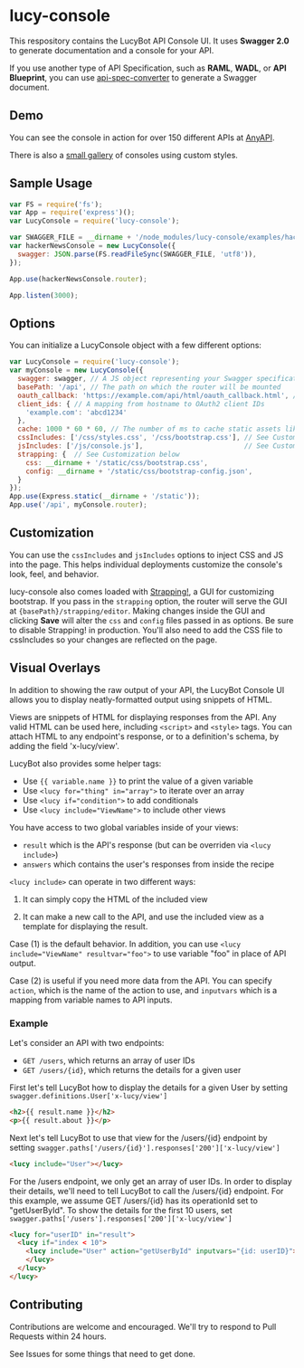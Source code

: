 # lucy-console

This respository contains the LucyBot API Console UI. It uses **Swagger 2.0** to generate documentation and a console for your API.

If you use another type of API Specification, such as **RAML**, **WADL**, or **API Blueprint**, you can use [api-spec-converter](/lucybot/api-spec-converter) to generate a Swagger document.

## Demo
You can see the console in action for over 150 different APIs at [AnyAPI](https://any-api.com).

There is also a [small gallery](https://lucybot.com/console_demo) of consoles using custom styles.

## Sample Usage
```js
var FS = require('fs');
var App = require('express')();
var LucyConsole = require('lucy-console');

var SWAGGER_FILE = __dirname + '/node_modules/lucy-console/examples/hacker_news.json';
var hackerNewsConsole = new LucyConsole({
  swagger: JSON.parse(FS.readFileSync(SWAGGER_FILE, 'utf8')),
});

App.use(hackerNewsConsole.router);

App.listen(3000);
```

## Options
You can initialize a LucyConsole object with a few different options:
```js
var LucyConsole = require('lucy-console');
var myConsole = new LucyConsole({
  swagger: swagger, // A JS object representing your Swagger specification
  basePath: '/api', // The path on which the router will be mounted
  oauth_callback: 'https://example.com/api/html/oauth_callback.html', // The URL that the user will be redirected to after authorization. A default callback page is provided at /{basePath}/html/oauth_callback.html
  client_ids: { // A mapping from hostname to OAuth2 client IDs
    'example.com': 'abcd1234'
  },
  cache: 1000 * 60 * 60, // The number of ms to cache static assets like JS and CSS
  cssIncludes: ['/css/styles.css', '/css/bootstrap.css'], // See Customization below
  jsIncludes: ['/js/console.js'],                         // See Customization below
  strapping: {  // See Customization below
    css: __dirname + '/static/css/bootstrap.css',
    config: __dirname + '/static/css/bootstrap-config.json',
  }
});
App.use(Express.static(__dirname + '/static'));
App.use('/api', myConsole.router);
```

## Customization
You can use the `cssIncludes` and `jsIncludes` options to inject CSS and JS into the page.
This helps individual deployments customize the console's look, feel, and behavior.

lucy-console also comes loaded with [Strapping!](/bobby-brennan/strapping), a GUI for customizing bootstrap.
If you pass in the `strapping` option, the router will serve the GUI at `{basePath}/strapping/editor`. Making changes
inside the GUI and clicking **Save** will alter the `css` and `config` files passed in as options. Be sure to disable Strapping! in production.  You'll also need to add the CSS file to cssIncludes so your changes are reflected on the page.

## Visual Overlays
In addition to showing the raw output of your API, the LucyBot Console UI allows you to display neatly-formatted output using snippets of HTML.

Views are snippets of HTML for displaying responses from the API. Any valid HTML can be used here, including ```<script>``` and ```<style>``` tags.  You can attach HTML to any endpoint's response, or to a definition's schema, by adding the field 'x-lucy/view'.

LucyBot also provides some helper tags:
* Use ```{{ variable.name }}``` to print the value of a given variable
* Use ```<lucy for="thing" in="array">``` to iterate over an array
* Use ```<lucy if="condition">``` to add conditionals
* Use ```<lucy include="ViewName">``` to include other views

You have access to two global variables inside of your views:
* ```result``` which is the API's response (but can be overriden via ```<lucy include>```)
* ```answers``` which contains the user's responses from inside the recipe

```<lucy include>``` can operate in two different ways:

1. It can simply copy the HTML of the included view

2. It can make a new call to the API, and use the included view as a template for displaying the result.

Case (1) is the default behavior. In addition, you can use ```<lucy include="ViewName" resultvar="foo">``` to use variable "foo" in place of API output.

Case (2) is useful if you need more data from the API. You can specify ```action```, which is the name of the action to use, and ```inputvars``` which is a mapping from variable names to API inputs.

### Example
Let's consider an API with two endpoints:
* ```GET /users```, which returns an array of user IDs
* ```GET /users/{id}```, which returns the details for a given user

First let's tell LucyBot how to display the details for a given User by setting
``` swagger.definitions.User['x-lucy/view'] ```

```html
<h2>{{ result.name }}</h2>
<p>{{ result.about }}</p>
```

Next let's tell LucyBot to use that view for the /users/{id} endpoint by setting
``` swagger.paths['/users/{id}'].responses['200']['x-lucy/view'] ```

```html
<lucy include="User"></lucy>
```

For the /users endpoint, we only get an array of user IDs. In order to display their details, we'll need to tell LucyBot to call the /users/{id} endpoint. For this example, we assume GET /users/{id} has its operationId set to "getUserById". To show the details for the first 10 users, set
``` swagger.paths['/users'].responses['200']['x-lucy/view'] ```

```html
<lucy for="userID" in="result">
  <lucy if="index < 10">
    <lucy include="User" action="getUserById" inputvars="{id: userID}">
    </lucy>
  </lucy>
</lucy>
```

## Contributing
Contributions are welcome and encouraged. We'll try to respond to Pull Requests within 24 hours.

See Issues for some things that need to get done.
